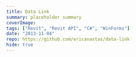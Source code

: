 ```yaml
---
title: Data Link
summary: placeholder summary
coverImage:
tags: ["Revit", "Revit API", "C#", "WinForms"]
date: "2013-11-04"
repo: https://github.com/ericanastas/data-link
hide: true
---
```

